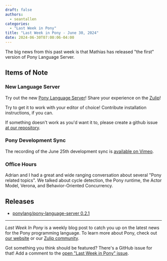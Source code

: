 ```yaml
---
draft: false
authors:
  - seantallen
categories:
  - "Last Week in Pony"
title: "Last Week in Pony - June 30, 2024"
date: 2024-06-30T07:00:06-04:00
---
```


The big news from this past week is that Mathias has released "the first" version of Pony Language Server.

<!-- more -->

## Items of Note

### New Language Server

Try out the new [Pony Language Server](https://github.com/ponylang/pony-language-server)! Share your experience on the [Zulip](https://ponylang.zulipchat.com/#narrow/stream/190367-tooling)!

Try to get it to work with your editor of choice! Contribute installation instructions, if you can.

If something doesn't work as you'd want it to, please create a github issue [at our repository](https://github.com/ponylang/pony-language-server/issues).

### Pony Development Sync

The recording of the June 25th development sync is [available on Vimeo](https://vimeo.com/971906078).

### Office Hours

Adrian and I had a great and wide ranging conversation about several "Pony related topics". We talked about cycle detection, the Pony runtime, the Actor Model, Verona, and Behavior-Oriented Concurrency.

## Releases

- [ponylang/pony-language-server 0.2.1](https://github.com/ponylang/pony-language-server/releases/tag/0.2.1)

---

_Last Week In Pony_ is a weekly blog post to catch you up on the latest news for the Pony programming language. To learn more about Pony, check out [our website](https://ponylang.io) or our [Zulip community](https://ponylang.zulipchat.com).

Got something you think should be featured? There's a GitHub issue for that! Add a comment to the [open "Last Week in Pony" issue](https://github.com/ponylang/ponylang.github.io/issues?q=is%3Aissue+is%3Aopen+label%3Alast-week-in-pony).
